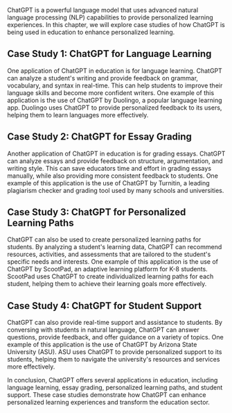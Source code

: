 
ChatGPT is a powerful language model that uses advanced natural language processing (NLP) capabilities to provide personalized learning experiences. In this chapter, we will explore case studies of how ChatGPT is being used in education to enhance personalized learning.

Case Study 1: ChatGPT for Language Learning
-------------------------------------------

One application of ChatGPT in education is for language learning. ChatGPT can analyze a student's writing and provide feedback on grammar, vocabulary, and syntax in real-time. This can help students to improve their language skills and become more confident writers. One example of this application is the use of ChatGPT by Duolingo, a popular language learning app. Duolingo uses ChatGPT to provide personalized feedback to its users, helping them to learn languages more effectively.

Case Study 2: ChatGPT for Essay Grading
---------------------------------------

Another application of ChatGPT in education is for grading essays. ChatGPT can analyze essays and provide feedback on structure, argumentation, and writing style. This can save educators time and effort in grading essays manually, while also providing more consistent feedback to students. One example of this application is the use of ChatGPT by Turnitin, a leading plagiarism checker and grading tool used by many schools and universities.

Case Study 3: ChatGPT for Personalized Learning Paths
-----------------------------------------------------

ChatGPT can also be used to create personalized learning paths for students. By analyzing a student's learning data, ChatGPT can recommend resources, activities, and assessments that are tailored to the student's specific needs and interests. One example of this application is the use of ChatGPT by ScootPad, an adaptive learning platform for K-8 students. ScootPad uses ChatGPT to create individualized learning paths for each student, helping them to achieve their learning goals more effectively.

Case Study 4: ChatGPT for Student Support
-----------------------------------------

ChatGPT can also provide real-time support and assistance to students. By conversing with students in natural language, ChatGPT can answer questions, provide feedback, and offer guidance on a variety of topics. One example of this application is the use of ChatGPT by Arizona State University (ASU). ASU uses ChatGPT to provide personalized support to its students, helping them to navigate the university's resources and services more effectively.

In conclusion, ChatGPT offers several applications in education, including language learning, essay grading, personalized learning paths, and student support. These case studies demonstrate how ChatGPT can enhance personalized learning experiences and transform the education sector.
